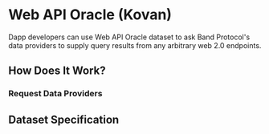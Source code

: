 # Web API Oracle (Kovan)

Dapp developers can use Web API Oracle dataset to ask Band Protocol's data providers to supply query results from any arbitrary web 2.0 endpoints.

## How Does It Work?

### Request Data Providers

## Dataset Specification
